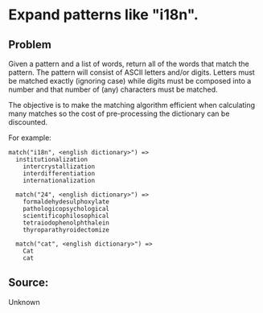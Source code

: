 # Expand patterns like "i18n".

## Problem

Given a pattern and a list of words, return all of the words that match
the pattern. The pattern will consist of ASCII letters and/or digits.
Letters must be matched exactly (ignoring case) while digits must be
composed into a number and that number of (any) characters must be matched.

The objective is to make the matching algorithm efficient when calculating
many matches so the cost of pre-processing the dictionary can be discounted.

For example:

    match("i18n", <english dictionary>") =>
      institutionalization
	    intercrystallization
	    interdifferentiation
	    internationalization
    
	  match("24", <english dictionary>") =>
	    formaldehydesulphoxylate
	    pathologicopsychological
	    scientificophilosophical
	    tetraiodophenolphthalein
	    thyroparathyroidectomize

	  match("cat", <english dictionary>") =>
	    Cat
	    cat

## Source:

Unknown
